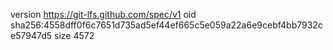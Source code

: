version https://git-lfs.github.com/spec/v1
oid sha256:4558dff0f6c7651d735ad5ef44ef665c5e059a22a6e9cebf4bb7932ce57947d5
size 4572
